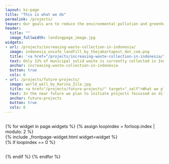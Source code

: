 ```yaml
---
layout: kz-page
title: "This is what we do"
permalink: /projects/
teaser: Our goals are to reduce the environmental pollution and greenhouse gas emissions associated with waste, and to minimise the impact of waste on human health. We aim to design projects with the highest estimated impact. In depth research guides everything we do. Learn more about our current and upcoming projects below.
header:
  title: ""
  image_fullwidth: landingpage_image.jpg
widgets:
- url: /projects/increasing-waste-collection-in-indonesia/
  image: indonesia_unsafe_landfill_by_thejakartapost_dot_com.png
  title: '<a href="/projects/increasing-waste-collection-in-indonesia/" target="_self">Current project: Improving the coverage of waste collection services in Indonesia</a>'
  text: Only 32% of municipal solid waste is currently collected in Indonesia. Uncollected waste is either openly burnt (leading to adverse effects on air quality) or dumped (facilitating the spread of disease vectors and contagious diseases). Dumped waste is likely to end up in our oceans. The aim of this project is to increase the proportion of municipal solid waste that is collected and to ensure that it is properly dispossed of.
  anchor: increasing-waste-collection-in-indonesia
  button: true
  cols: 6
- url: /projects/future-projects/
  image: world_wall_by_Karina_Zile.jpg
  title: <a href="/projects/future-projects/" target="_self">What we plan to do next</a>
  text: In the near future we plan to initiate projects focussed on different stages of the waste management process - from informing the design of products that will eventually become waste to new recycling techniques and international waste trade. These projects will be guided by the in depth research we do. Many waste management challenges are similar in different countries all across the globe; therefore we will increase our impact by sharing what we've learnt and actively learning from others.
  anchor: future-projects
  button: true
  cols: 6
---
```


<hr style="height:1px; visibility:hidden;" />
<div class="row">
  {% for widget in page.widgets %}
    {% assign loopindex = forloop.index | modulo: 2 %}
    <div id="{{ widget.anchor }}">{% include _frontpage-widget.html widget=widget %}</div>
    {% if loopindex == 0 %}
  <hr style="height:1px; visibility:hidden;" /> <!-- Prevents long first column items from pushing new rows to the right -->
    {% endif %}
  {% endfor %}
</div>
